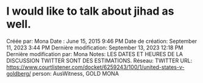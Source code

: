 # I would like to talk about jihad as well.

Créée par: Mona
Date : June 15, 2015 9:46 PM
Date de création: September 11, 2023 3:44 PM
Dernière modification: September 13, 2023 12:18 PM
Dernière modification par: Mona
Notes: LES DATES ET HEURES DE LA DISCUSSION TWITTER SONT DES ESTIMATIONS.
Réseau: TWITTER
URL: https://www.courtlistener.com/docket/6259243/100/1/united-states-v-goldberg/
person: AusWitness, GOLD MONA